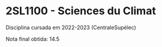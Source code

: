 # 2SL1100 - Sciences du Climat
Disciplina cursada em 2022-2023 (CentraleSupélec)

Nota final obtida: 14.5
